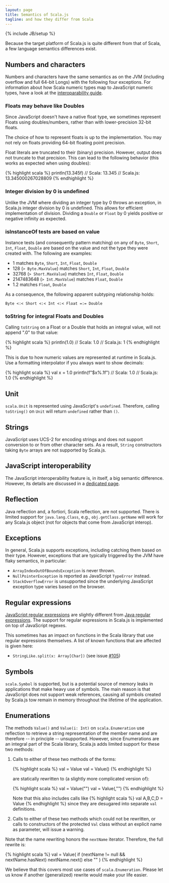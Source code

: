 ```yaml
---
layout: page
title: Semantics of Scala.js
tagline: and how they differ from Scala
---
```

{% include JB/setup %}

Because the target platform of Scala.js is quite different from that of Scala,
a few language semantics differences exist.

## Numbers and characters

Numbers and characters have the same semantics as on the JVM
(including overflow and full 64-bit Longs) with the following four
exceptions. For information about how Scala numeric types map to
JavaScript numeric types, have a look at the
[interoparability guide](./js-interoperability.html).

### Floats may behave like Doubles
Since JavaScript doesn't have a native float type, we sometimes represent Floats
using doubles/numbers, rather than with lower-precision 32-bit floats.

The choice of how to represent floats is up to the implementation. You may not rely on floats providing 64-bit floating point precision.

Float literals are truncated to their (binary)
precision. However, output does not truncate to that precision. This
can lead to the following behavior (this works as expected when using
doubles):

{% highlight scala %}
println(13.345f)
// Scala:    13.345
// Scala.js: 13.345000267028809
{% endhighlight %}

### Integer division by 0 is undefined
Unlike the JVM where dividing an integer type by 0 throws an
exception, in Scala.js integer division by 0 is undefined.
This allows for efficient implementation of division. Dividing a
`Double` or `Float` by 0 yields positive or negative infinity as
expected.

### isInstanceOf tests are based on value
Instance tests (and consequently pattern matching) on any of `Byte`,
`Short`, `Int`, `Float`, `Double` are based on the value and not the
type they were created with. The following are examples:

- 1 matches `Byte`, `Short`, `Int`, `Float`, `Double`
- 128 (`> Byte.MaxValue`) matches `Short`, `Int`, `Float`, `Double`
- 32768 (`> Short.MaxValue`) matches `Int`, `Float`, `Double`
- 2147483648 (`> Int.MaxValue`) matches `Float`, `Double`
- 1.2 matches `Float`, `Double`

As a consequence, the following apparent subtyping relationship holds:

    Byte <:< Short <:< Int <:< Float =:= Double

### toString for integral Floats and Doubles
Calling `toString` on a Float or a Double that holds an integral
value, will not append ".0" to that value:

{% highlight scala %}
println(1.0)
// Scala:    1.0
// Scala.js: 1
{% endhighlight %}

This is due to how numeric values are represented at runtime in
Scala.js. Use a formatting interpolator if you always want to show
decimals:

{% highlight scala %}
val x = 1.0
println(f"$x%.1f")
// Scala:    1.0
// Scala.js: 1.0
{% endhighlight %}

## Unit
`scala.Unit` is represented using JavaScript's `undefined`. Therefore,
calling `toString()` on `Unit` will return `undefined` rather than
`()`.

## Strings

JavaScript uses UCS-2 for encoding strings and does not support
conversion to or from other character sets. As a result, `String`
constructors taking `Byte` arrays are not supported by Scala.js.

## JavaScript interoperability

The JavaScript interoperability feature is, in itself, a big semantic
difference. However, its details are discussed in a
[dedicated page](./js-interoperability.html).

## Reflection

Java reflection and, a fortiori, Scala reflection, are not supported. There is
limited support for `java.lang.Class`, e.g., `obj.getClass.getName` will work
for any Scala.js object (not for objects that come from JavaScript interop).

## Exceptions

In general, Scala.js supports exceptions, including catching them based on their
type. However, exceptions that are typically triggered by the JVM have flaky
semantics, in particular:

- `ArrayIndexOutOfBoundsException` is never thrown.
- `NullPointerException` is reported as JavaScript `TypeError` instead.
- `StackOverflowError` is unsupported since the underlying JavaScript exception
  type varies based on the browser.

## Regular expressions

[JavaScript regular expressions](http://developer.mozilla.org/en/docs/Core_JavaScript_1.5_Guide:Regular_Expressions)
are slightly different from
[Java regular expressions](http://docs.oracle.com/javase/6/docs/api/java/util/regex/Pattern.html).
The support for regular expressions in Scala.js is implemented on top of
JavaScript regexes.

This sometimes has an impact on functions in the Scala library that
use regular expressions themselves. A list of known functions that are
affected is given here:

- `StringLike.split(x: Array[Char])` (see issue [#105](https://github.com/scala-js/scala-js/issues/105))

## Symbols

`scala.Symbol` is supported, but is a potential source of memory leaks
in applications that make heavy use of symbols. The main reason is that
JavaScript does not support weak references, causing all symbols created
by Scala.js tow remain in memory throughout the lifetime of the application.

## Enumerations

The methods `Value()` and `Value(i: Int)` on `scala.Enumeration` use
reflection to retrieve a string representation of the member name and
are therefore -- in principle -- unsupported. However, since
Enumerations are an integral part of the Scala library, Scala.js adds
limited support for these two methods:

<ol>
<li>Calls to either of these two methods of the forms:

{% highlight scala %}
val <ident> = Value
val <ident> = Value(<num>)
{% endhighlight %}

are statically rewritten to (a slightly more complicated version of):

{% highlight scala %}
val <ident> = Value("<ident>")
val <ident> = Value(<num>,"<ident>")
{% endhighlight %}

Note that this also includes calls like
{% highlight scala %}
val A,B,C,D = Value
{% endhighlight %}
since they are desugared into separate <code>val</code> definitions.
</li>
<li>Calls to either of these two methods which could not be rewritten,
or calls to constructors of the protected <code>Val</code> class without an
explicit name as parameter, will issue a warning.</li>
</ol>

Note that the name rewriting honors the `nextName`
iterator. Therefore, the full rewrite is:

{% highlight scala %}
val <ident> = Value(
  if (nextName != null && nextName.hasNext)
    nextName.next()
  else
    "<ident>"
)
{% endhighlight %}

We believe that this covers most use cases of
`scala.Enumeration`. Please let us know if another (generalized)
rewrite would make your life easier.
